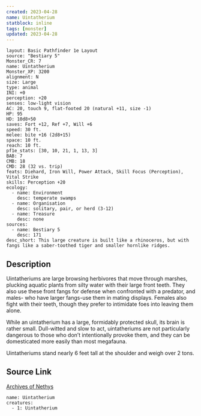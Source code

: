 ```yaml
---
created: 2023-04-28
name: Uintatherium
statblock: inline
tags: [monster]
updated: 2023-04-28
---
```

```statblock
layout: Basic Pathfinder 1e Layout
source: "Bestiary 5"
Monster_CR: 7
name: Uintatherium
Monster_XP: 3200
alignment: N
size: Large
type: animal
INI: +0
perception: +20
senses: low-light vision
AC: 20, touch 9, flat-footed 20 (natural +11, size -1)
HP: 95
HD: 10d8+50
saves: Fort +12, Ref +7, Will +6
speed: 30 ft.
melee: bite +16 (2d8+15)
space: 10 ft.
reach: 10 ft.
pf1e_stats: [30, 10, 21, 1, 13, 3]
BAB: 7
CMB: 18
CMD: 28 (32 vs. trip)
feats: Diehard, Iron Will, Power Attack, Skill Focus (Perception), Vital Strike
skills: Perception +20
ecology:
  - name: Environment
    desc: temperate swamps
  - name: Organisation
    desc: solitary, pair, or herd (3-12)
  - name: Treasure
    desc: none
sources:
  - name: Bestiary 5
    desc: 171
desc_short: This large creature is built like a rhinoceros, but with fangs like a saber-toothed tiger and smaller hornlike ridges.
```
## Description
Uintatheriums are large browsing herbivores that move through marshes, plucking aquatic plants from silty water with their large front teeth. They also use these front fangs for defense when confronted with a predator, and males- who have larger fangs-use them in mating displays. Females also fight with their teeth, though they prefer to intimidate foes into leaving them alone.

 While an uintatherium has a large, formidably protected skull, its brain is rather small. Dull-witted and slow to act, uintatheriums are not particularly dangerous to those who don’t intentionally provoke them, and they can be domesticated more easily than most megafauna.

 Uintatheriums stand nearly 6 feet tall at the shoulder and weigh over 2 tons.
## Source Link
[Archives of Nethys](https://aonprd.com/MonsterDisplay.aspx?ItemName=Uintatherium)
```encounter-table
name: Uintatherium
creatures:
  - 1: Uintatherium
```
